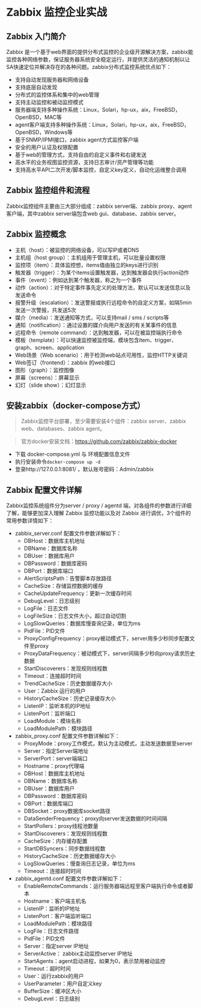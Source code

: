 # Zabbix 监控企业实战
## Zabbix 入门简介
  Zabbix 是一个基于web界面的提供分布式监控的企业级开源解决方案，zabbix能监控各种网络参数，保证服务器系统安全稳定运行，并提供灵活的通知机制以让SA快速定位并解决存在的各种问题。zabbix分布式监控系统优点如下：
  * 支持自动发现服务器和网络设备
  * 支持底层自动发现
  * 分布式的监控体系和集中的web管理
  * 支持主动监控和被动监控模式
  * 服务器端支持多种操作系统：Linux，Solari，hp-ux，aix，FreeBSD，OpenBSD，MAC等
  * agent客户端支持多种操作系统：Linux，Solari，hp-ux，aix，FreeBSD，OpenBSD，Windows等
  * 基于SNMP/IPMI接口，zabbix agent方式监控客户端
  * 安全的用户认证及权限配置
  * 基于web的管理方式，支持自由的自定义事件和右键发送
  * 高水平的业务视图监控资源，支持日志审计/资产管理等功能
  * 支持高水平API二次开发/脚本监控，自定义key定义，自动化运维整合调用

## Zabbix 监控组件和流程
  Zabbix监控组件主要由三大部分组成：zabbix server端、zabbix proxy、agent客户端，其中zabbix server端包含web gui、database、zabbix server。

## Zabbix 监控概念
  * 主机（host）：被监控的网络设备，可以写IP或者DNS
  * 主机组（host group）：主机组用于管理主机，可以批量设置权限
  * 监控项（item）：具体监控想，items值由独立的keys进行识别
  * 触发器（trigger）：为某个items设置触发器，达到触发器会执行action动作
  * 事件（event）：例如达到某个触发器，称之为一个事件
  * 动作（action）：对于特定事件事先定义的处理方法，默认可以发送信息以及发送命令
  * 报警升级（escalation）：发送警报或执行远程命令的自定义方案，如隔5min发送一次警报，共发送5次
  * 媒介（media）：发送通知等方式，可以支持mail / sms / scripts等
  * 通知（notification）：通过设置的媒介向用户发送的有关某事件的信息
  * 远程命令（remote command）：达到触发器，可以在被监控端执行命令
  * 模板（template）：可以快速监控被监控端，模块包含item、trigger、graph、screen、application
  * Web场景（Web scenario）：用于检测web站点可用性，监控HTTP关键词
  * Web签订（frontend）：zabbix 的web接口
  * 图形（graph）：监控图像
  * 屏幕（screens）：屏幕显示
  * 幻灯（slide show）：幻灯显示
  
  
## 安装zabbix（docker-compose方式）
> Zabbix监控平台部署，至少需要安装4个组件：zabbix server、zabbix web、databases、zabbix agent。

> 官方docker安装文档：https://github.com/zabbix/zabbix-docker

* 下载 docker-compose.yml 与 环境配置信息文件
* 执行安装命令`docker-compose up -d`
* 登录http://127.0.0.1:8081/ ，默认账号密码：Admin/zabbix

## Zabbix 配置文件详解
  Zabbix监控系统组件分为server / proxy / agentd 端，对各组件的参数进行详细了解，能够更加深入理解 Zabbix 监控功能以及对 Zabbix 进行调优，3个组件的常用参数详情如下：
  * zabbix_server.conf 配置文件参数详解如下：
    * DBHost：数据库主机地址
    * DBName：数据库名称
    * DBUser：数据库用户
    * DBPassword：数据库密码
    * DBPort：数据库端口
    * AlertScriptsPath：告警脚本存放路径
    * CacheSize：存储监控数据的缓存
    * CacheUpdateFrequency：更新一次缓存时间
    * DebugLevel：日志级别
    * LogFile：日志文件
    * LogFileSize：日志文件大小，超过自动切割
    * LogSlowQueries：数据库慢查询记录，单位为ms
    * PidFile：PID文件
    * ProxyConfigFrequency：proxy被动模式下，server用多少秒同步配置文件至proxy
    * ProxyDataFrequency：被动模式下，server间隔多少秒向proxy请求历史数据
    * StartDiscoverers：发现规则线程数
    * Timeout：连接超时时间
    * TrendCacheSize：历史数据缓存大小
    * User：Zabbix 运行的用户
    * HistoryCacheSize：历史记录缓存大小
    * ListenIP：监听本机的IP地址
    * ListenPort：监听端口
    * LoadModule：模块名称
    * LoadModulePath：模块路径
  * zabbix_proxy.conf 配置文件参数详解如下：
    * ProxyMode：proxy工作模式，默认为主动模式，主动发送数据至server
    * Server：指定Server端地址
    * ServerPort：server端端口
    * Hostname：proxy代理端
    * DBHost：数据库主机地址
    * DBName：数据库名称
    * DBUser：数据库用户
    * DBPassword：数据库密码
    * DBPort：数据库端口
    * DBSocket：proxy数据库socket路径
    * DataSenderFrequency：proxy向server发送数据的时间间隔
    * StartPollers：proxy线程池数量
    * StartDiscoverers：发现规则线程数
    * CacheSize：内存缓存配置
    * StartDBSyncers：同步数据线程数
    * HistoryCacheSize：历史数据缓存大小
    * LogSlowQueries：慢查询日志记录，单位为ms
    * Timeout：连接超时时间
  * zabbix_agentd.conf 配置文件参数详解如下：
    * EnableRemoteCommands：运行服务器端远程至客户端执行命令或者脚本
    * Hostname：客户端主机名
    * ListenIP：监听的IP地址
    * ListenPort：客户端监听端口
    * LoadModulePath：模块路径
    * LogFile：日志文件路径
    * PidFile：PID文件
    * Server：指定server IP地址
    * ServerActive： zabbix主动监控server IP地址
    * StartAgents：agent启动进程，如果为0，表示禁用被动监控
    * Timeout：超时时间
    * User：运行zabbix的用户
    * UserParameter：用户自定义key
    * BufferSize：缓冲区大小
    * DebugLevel：日志级别
  
    
    

